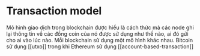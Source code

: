 # Transaction model

Mô hình giao dịch trong blockchain được hiểu là cách thức mà các node ghi lại thông tin về các đồng coin của nó được sử dụng như thế nào, ai đó gửi cho ai vào lúc nào. Mỗi blockchain sử dụng một mô hình khác nhau. Bitcoin sử dụng [[utxo]] trong khi Ethereum sử dụng [[account-based-transaction]]